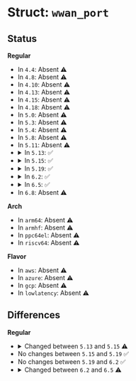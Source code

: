 # Struct: <code>wwan_port</code>

## Status
<b>Regular</b>
<ul>
<li>
In <code>4.4</code>: Absent ⚠️
</li>
<li>
In <code>4.8</code>: Absent ⚠️
</li>
<li>
In <code>4.10</code>: Absent ⚠️
</li>
<li>
In <code>4.13</code>: Absent ⚠️
</li>
<li>
In <code>4.15</code>: Absent ⚠️
</li>
<li>
In <code>4.18</code>: Absent ⚠️
</li>
<li>
In <code>5.0</code>: Absent ⚠️
</li>
<li>
In <code>5.3</code>: Absent ⚠️
</li>
<li>
In <code>5.4</code>: Absent ⚠️
</li>
<li>
In <code>5.8</code>: Absent ⚠️
</li>
<li>
In <code>5.11</code>: Absent ⚠️
</li>
<li>
<details>
<summary>In <code>5.13</code>: ✅</summary>

```c
struct wwan_port {
    enum wwan_port_type type;
    unsigned int start_count;
    long unsigned int flags;
    const struct wwan_port_ops *ops;
    struct mutex ops_lock;
    struct device dev;
    struct sk_buff_head rxq;
    wait_queue_head_t waitqueue;
};
```
</details>
</li>
<li>
<details>
<summary>In <code>5.15</code>: ✅</summary>

```c
struct wwan_port {
    enum wwan_port_type type;
    unsigned int start_count;
    long unsigned int flags;
    const struct wwan_port_ops *ops;
    struct mutex ops_lock;
    struct device dev;
    struct sk_buff_head rxq;
    wait_queue_head_t waitqueue;
    struct mutex data_lock;
    struct (anon) at_data;
};
```
</details>
</li>
<li>
<details>
<summary>In <code>5.19</code>: ✅</summary>

```c
struct wwan_port {
    enum wwan_port_type type;
    unsigned int start_count;
    long unsigned int flags;
    const struct wwan_port_ops *ops;
    struct mutex ops_lock;
    struct device dev;
    struct sk_buff_head rxq;
    wait_queue_head_t waitqueue;
    struct mutex data_lock;
    struct (anon) at_data;
};
```
</details>
</li>
<li>
<details>
<summary>In <code>6.2</code>: ✅</summary>

```c
struct wwan_port {
    enum wwan_port_type type;
    unsigned int start_count;
    long unsigned int flags;
    const struct wwan_port_ops *ops;
    struct mutex ops_lock;
    struct device dev;
    struct sk_buff_head rxq;
    wait_queue_head_t waitqueue;
    struct mutex data_lock;
    struct (anon) at_data;
};
```
</details>
</li>
<li>
<details>
<summary>In <code>6.5</code>: ✅</summary>

```c
struct wwan_port {
    enum wwan_port_type type;
    unsigned int start_count;
    long unsigned int flags;
    const struct wwan_port_ops *ops;
    struct mutex ops_lock;
    struct device dev;
    struct sk_buff_head rxq;
    wait_queue_head_t waitqueue;
    struct mutex data_lock;
    size_t headroom_len;
    size_t frag_len;
    struct (anon) at_data;
};
```
</details>
</li>
<li>
In <code>6.8</code>: Absent ⚠️
</li>
</ul>
<b>Arch</b>
<ul>
<li>
In <code>arm64</code>: Absent ⚠️
</li>
<li>
In <code>armhf</code>: Absent ⚠️
</li>
<li>
In <code>ppc64el</code>: Absent ⚠️
</li>
<li>
In <code>riscv64</code>: Absent ⚠️
</li>
</ul>
<b>Flavor</b>
<ul>
<li>
In <code>aws</code>: Absent ⚠️
</li>
<li>
In <code>azure</code>: Absent ⚠️
</li>
<li>
In <code>gcp</code>: Absent ⚠️
</li>
<li>
In <code>lowlatency</code>: Absent ⚠️
</li>
</ul>

## Differences
<b>Regular</b>
<ul>
<li>
<details>
<summary>Changed between <code>5.13</code> and <code>5.15</code> ⚠️</summary>
<ul>
<li>
<b>Field added. </b>
<code>struct mutex data_lock</code>
</li>
<li>
<b>Field added. </b>
<code>struct (anon) at_data</code>
</li>
</ul>
</details>
</li>
<li>
No changes between <code>5.15</code> and <code>5.19</code> ✅
</li>
<li>
No changes between <code>5.19</code> and <code>6.2</code> ✅
</li>
<li>
<details>
<summary>Changed between <code>6.2</code> and <code>6.5</code> ⚠️</summary>
<ul>
<li>
<b>Field added. </b>
<code>size_t headroom_len</code>
</li>
<li>
<b>Field added. </b>
<code>size_t frag_len</code>
</li>
</ul>
</details>
</li>
</ul>
